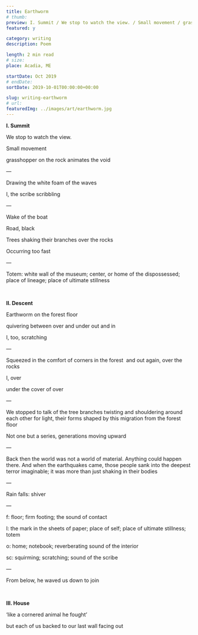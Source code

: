 ```yaml
---
title: Earthworm
# thumb:
preview: I. Summit‍ / We stop to watch the view. / Small movement / grasshopper on the rock / animates the void
featured: y

category: writing
description: Poem

length: 2 min read
# size:
place: Acadia, ME

startDate: Oct 2019
# endDate:
sortDate: 2019-10-01T00:00:00+00:00

slug: writing-earthworm
# url:
featuredImg: ../images/art/earthworm.jpg
---
```


**I. Summit‍**

‍We stop to watch the view.

Small movement

grasshopper on the rock
animates the void

—

Drawing the white foam of the waves

I, the scribe
scribbling

—

Wake of the boat

Road, black

Trees shaking their branches
over the rocks

Occurring too fast

—

Totem: white wall of the museum; center, or home of the dispossessed; place of lineage; place of ultimate stillness

<br>

**II. Descent**

‍Earthworm on the forest floor

quivering between
over and under
out and in

I, too,
scratching

—

Squeezed in the comfort of corners in the forest
‍
and out again, over the rocks

I, over

under the cover of over

—

We stopped to talk of the tree branches twisting and shouldering around each other for light, their forms shaped by this migration from the forest floor

Not one but a series, generations moving upward

—

Back then the world was not a world of material.
Anything could happen there. And when the earthquakes came, those people
sank into the deepest terror imaginable; it was more than just shaking in their bodies

—

Rain falls: shiver

—

f: floor; firm footing; the sound of contact

I: the mark in the sheets of paper; place of self; place of ultimate stillness; totem

o: home; notebook; reverberating sound of the interior

sc: squirming; scratching; sound of the scribe

—

From below, he waved us down to join

<br>

**III. House**

‘like a cornered animal
he fought’

but each of us backed to our last wall
facing out

